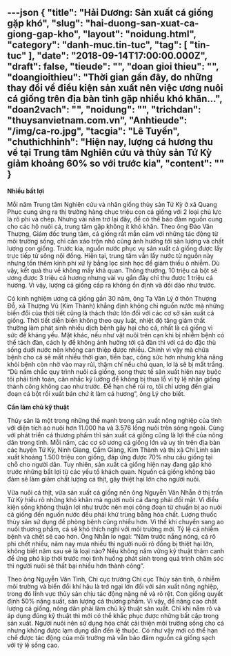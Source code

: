 ---json
{
    "title": "Hải Dương: Sản xuất cá giống gặp khó",
    "slug": "hai-duong-san-xuat-ca-giong-gap-kho",
    "layout": "noidung.html",
    "category": "danh-muc.tin-tuc",
    "tag": [
        "tin-tuc"
    ],
    "date": "2018-09-14T17:00:00.000Z",
    "draft": false,
    "tieude": "",
    "doan gioi thieu": "",
    "doangioithieu": "Thời gian gần đây, do những thay đổi về điều kiện sản xuất nên việc ương nuôi cá giống trên địa bàn tỉnh gặp nhiều khó khăn...",
    "doan2vach": "",
    "noidung": "",
    "trichdan": "thuysanvietnam.com.vn",
    "Anhtieude": "/img/ca-ro.jpg",
    "tacgia": "Lê Tuyến",
    "chuthichhinh": "Hiện nay, lượng cá hương thu về tại Trung tâm Nghiên cứu và thủy sản Tứ Kỳ giảm khoảng 60% so với trước kia",
    "__content__": ""
}
---
<p><strong>Nhiều bất lợi</strong></p>

<p>Mỗi năm Trung t&acirc;m Nghi&ecirc;n cứu v&agrave; nh&acirc;n giống thủy sản Tứ Kỳ ở x&atilde; Quang Phục cung ứng ra thị trường h&agrave;ng chục triệu con c&aacute; giống với 2 loại chủ lực l&agrave; r&ocirc; phi v&agrave; ch&eacute;p. Nhưng v&agrave;i năm trở lại đ&acirc;y, để c&oacute; thể bảo đảm nguồn cung cho c&aacute;c hộ nu&ocirc;i c&aacute;, trung t&acirc;m gặp kh&ocirc;ng &iacute;t kh&oacute; khăn. Theo &ocirc;ng Đ&agrave;o Văn Thượng, Gi&aacute;m đốc trung t&acirc;m, c&aacute; giống rất mẫn cảm với những t&aacute;c động từ m&ocirc;i trường sống, chỉ cần x&aacute;o trộn nhỏ cũng ảnh hưởng tới sản lượng v&agrave; chất lượng con giống. Trước kia, nguồn nước phục vụ sản xuất c&aacute; giống được lấy trực tiếp từ s&ocirc;ng nội đồng. Hiện tại, trung t&acirc;m vẫn lấy nước từ nguồn n&agrave;y nhưng tốn th&ecirc;m kinh ph&iacute; xử l&yacute; bằng lọc sinh học để giảm thiểu &ocirc; nhiễm. D&ugrave; vậy, kết quả thu về kh&ocirc;ng mấy khả quan. Th&ocirc;ng thường, 10 triệu c&aacute; bột sẽ ương được 3 triệu c&aacute; hương nhưng v&agrave;i vụ gần đ&acirc;y chỉ thu được 1 triệu c&aacute; hương. V&igrave; vậy, lượng c&aacute; giống cấp ra kh&ocirc;ng ổn định v&agrave; dồi d&agrave;o như trước.</p>

<p>C&oacute; kinh nghiệm ương c&aacute; giống gần 30 năm, &ocirc;ng Tạ Văn L&yacute; ở th&ocirc;n Thượng Đỗ, x&atilde; Thượng Vũ (Kim Th&agrave;nh) khẳng định kh&ocirc;ng chỉ nguồn nước m&agrave; những biến đổi của thời tiết cũng l&agrave; th&aacute;ch thức lớn đối với c&aacute;c cơ sở sản xuất c&aacute; giống. Thời tiết diễn biến kh&ocirc;ng theo quy luật, nhiệt độ tăng giảm thất thường l&agrave;m ph&aacute;t sinh nhiều dịch bệnh g&acirc;y hại cho c&aacute;, nhất l&agrave; c&aacute; giống v&igrave; sức đề kh&aacute;ng yếu. Mặt kh&aacute;c, nếu như vật nu&ocirc;i tr&ecirc;n cạn khi bị nhiễm bệnh c&oacute; thể t&aacute;ch đ&agrave;n, c&aacute;ch ly để kh&ocirc;ng ảnh hưởng tới cả đ&agrave;n th&igrave; với c&aacute; do đặc th&ugrave; sống dưới nước n&ecirc;n kh&ocirc;ng can thiệp được nhiều. Ch&iacute;nh v&igrave; vậy m&agrave; chữa bệnh cho c&aacute; sẽ mất nhiều thời gian, tiền bạc, c&ocirc;ng sức hơn nhưng khả năng khỏi bệnh c&ograve;n nhờ v&agrave;o may rủi, thậm ch&iacute; nếu chủ quan, lơ l&agrave; sẽ bị mất trắng. &ldquo;D&ugrave; nắm chắc quy tr&igrave;nh nu&ocirc;i c&aacute; giống, song thực tế sản xuất hiện nay buộc t&ocirc;i phải t&iacute;nh to&aacute;n, c&acirc;n nhắc kỹ lưỡng để kh&ocirc;ng bị thua lỗ v&igrave; tỷ lệ nh&acirc;n giống th&agrave;nh c&ocirc;ng kh&ocirc;ng cao như trước. Để hạn chế rủi ro, t&ocirc;i chỉ ương đến giai đoạn c&aacute; bột rồi xuất b&aacute;n chứ &iacute;t l&agrave;m c&aacute; hương&rdquo;, &ocirc;ng L&yacute; cho biết.</p>

<p><strong>Cần l&agrave;m chủ kỹ thuật</strong></p>

<p>Thủy sản l&agrave; một trong những thế mạnh trong sản xuất n&ocirc;ng nghiệp của tỉnh với diện t&iacute;ch ao nu&ocirc;i hơn 11.000 ha v&agrave; 3.576 lồng nu&ocirc;i tr&ecirc;n s&ocirc;ng ngo&agrave;i. C&ugrave;ng với ph&aacute;t triển c&aacute; thương phẩm th&igrave; sản xuất c&aacute; giống cũng l&agrave; lợi thế của n&ocirc;ng d&acirc;n trong tỉnh. Mỗi năm, c&aacute;c cơ sở ương c&aacute; giống lớn v&agrave; uy t&iacute;n tr&ecirc;n địa b&agrave;n c&aacute;c huyện Tứ Kỳ, Ninh Giang, Cẩm Gi&agrave;ng, Kim Th&agrave;nh v&agrave; thị x&atilde; Ch&iacute; Linh sản xuất khoảng 1.500 triệu con giống, đ&aacute;p ứng được 70% nhu cầu giống tại chỗ cho người d&acirc;n. Tuy nhi&ecirc;n, sản xuất c&aacute; giống hiện nay đang gặp kh&oacute; trước những bất lợi từ c&aacute;c yếu tố kh&aacute;ch quan. Nguồn c&aacute; giống kh&ocirc;ng bảo đảm sẽ l&agrave;m giảm chất lượng c&aacute; thịt, g&acirc;y thiệt hại lớn cho người nu&ocirc;i.</p>

<p>Vừa nu&ocirc;i c&aacute; thịt, vừa sản xuất c&aacute; giống n&ecirc;n &ocirc;ng Nguyễn Văn Nhẫn ở thị trấn Tứ Kỳ hiểu r&otilde; những kh&oacute; khăn m&agrave; người nu&ocirc;i c&aacute; đang phải đối mặt. V&igrave; điều kiện sống kh&ocirc;ng thuận lợi như trước n&ecirc;n mọi c&ocirc;ng đoạn từ chuẩn bị ao nu&ocirc;i c&aacute; giống đến nguồn nước đều phải khử tr&ugrave;ng bằng h&oacute;a chất. Lượng thuốc thủy sản sử dụng để ph&ograve;ng bệnh cũng nhiều hơn. V&igrave; thế khi chuyển sang ao nu&ocirc;i thương phẩm, c&aacute; sẽ kh&oacute; th&iacute;ch nghi với m&ocirc;i trường mới. Tỷ lệ c&aacute; nhiễm bệnh v&agrave; chết sẽ cao hơn. &Ocirc;ng Nhẫn lo ngại: &ldquo;Năm trước nắng n&oacute;ng, c&aacute; r&ocirc; phi chết nhiều, năm nay mưa nhiều th&igrave; người nu&ocirc;i r&ocirc; đồng bị thiệt hại lớn, kh&ocirc;ng biết năm sau sẽ l&agrave; loại n&agrave;o? Nếu kh&ocirc;ng nắm vững kỹ thuật th&acirc;m canh để ứng ph&oacute; kịp thời trước mọi t&igrave;nh huống ph&aacute;t sinh trong qu&aacute; tr&igrave;nh chăm s&oacute;c th&igrave; người nu&ocirc;i sẽ thất bại nhiều hơn th&agrave;nh c&ocirc;ng&rdquo;.</p>

<p>Theo &ocirc;ng Nguyễn Văn T&igrave;nh, Chi cục trưởng Chi cục Thủy sản tỉnh, &ocirc; nhiễm m&ocirc;i trường v&agrave; biến đổi kh&iacute; hậu l&agrave; trở ngại lớn đối với sản xuất n&ocirc;ng nghiệp, trong đ&oacute; lĩnh vực thủy sản chịu t&aacute;c động nặng nề v&agrave; r&otilde; rệt. Con giống quyết định 50% năng suất, sản lượng c&aacute; thương phẩm. V&igrave; vậy, để n&acirc;ng cao chất lượng c&aacute; giống, n&ocirc;ng d&acirc;n phải l&agrave;m chủ kỹ thuật sản xuất. Chỉ khi nắm r&otilde; v&agrave; &aacute;p dụng đ&uacute;ng kỹ thuật th&igrave; mới c&oacute; thể khắc phục được những bất cập trong sản xuất. Người nu&ocirc;i n&ecirc;n sử dụng h&oacute;a chất cải thiện m&ocirc;i trường sống cho c&aacute; nhưng kh&ocirc;ng được lạm dụng dẫn đến lệ thuộc. C&oacute; như vậy mới c&oacute; thể hạn chế được t&aacute;c động của m&ocirc;i trường m&agrave; vẫn bảo đảm nguồn c&aacute; giống sạch với tỷ lệ sống cao.</p>
